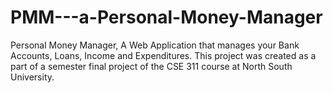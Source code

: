 # PMM---a-Personal-Money-Manager
Personal Money Manager, A Web Application that manages your Bank Accounts, Loans, Income and Expenditures. This project was created as a part of a semester final project of the CSE 311 course at North South University.
